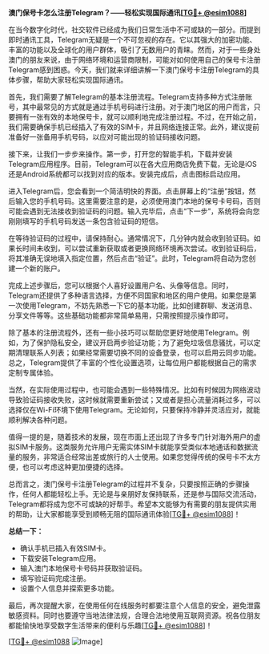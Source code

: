 **澳门保号卡怎么注册Telegram？——轻松实现国际通讯[[TG💪+ @esim1088](https://t.me/s/esim1088)]**

在当今数字化时代，社交软件已经成为我们日常生活中不可或缺的一部分。而提到即时通讯工具，Telegram无疑是一个不可忽视的存在。它以其强大的加密功能、丰富的功能以及全球化的用户群体，吸引了无数用户的青睐。然而，对于一些身处澳门的朋友来说，由于网络环境和运营商限制，可能对如何使用自己的保号卡注册Telegram感到困惑。今天，我们就来详细讲解一下澳门保号卡注册Telegram的具体步骤，帮助大家轻松实现国际通讯。

首先，我们需要了解Telegram的基本注册流程。Telegram支持多种方式注册账号，其中最常见的方式就是通过手机号码进行注册。对于澳门地区的用户而言，只要拥有一张有效的本地保号卡，就可以顺利地完成注册过程。不过，在开始之前，我们需要确保手机已经插入了有效的SIM卡，并且网络连接正常。此外，建议提前准备好一张备用手机号码，以应对可能出现的验证码接收问题。

接下来，让我们一步步来操作。第一步，打开您的智能手机，下载并安装Telegram应用程序。目前，Telegram可以在各大应用商店免费下载，无论是iOS还是Android系统都可以找到对应的版本。安装完成后，点击图标启动应用。

进入Telegram后，您会看到一个简洁明快的界面。点击屏幕上的“注册”按钮，然后输入您的手机号码。这里需要注意的是，必须使用澳门本地的保号卡号码，否则可能会遇到无法接收到验证码的问题。输入完毕后，点击“下一步”，系统将会向您刚刚填写的手机号码发送一条包含验证码的短信。

在等待验证码的过程中，请保持耐心。通常情况下，几分钟内就会收到验证码。如果长时间未收到，可以尝试重新获取或者更换网络环境再次尝试。收到验证码后，将其准确无误地填入指定位置，然后点击“验证”。此时，Telegram将自动为您创建一个新的账户。

完成上述步骤后，您可以根据个人喜好设置用户名、头像等信息。同时，Telegram还提供了多种语言选择，方便不同国家和地区的用户使用。如果您是第一次使用Telegram，不妨先熟悉一下它的基本功能，比如创建群聊、发送消息、分享文件等等。这些基础功能都非常简单易用，只需按照提示操作即可。

除了基本的注册流程外，还有一些小技巧可以帮助您更好地使用Telegram。例如，为了保护隐私安全，建议开启两步验证功能；为了避免垃圾信息骚扰，可以定期清理联系人列表；如果经常需要切换不同的设备登录，也可以启用云同步功能。总之，Telegram提供了丰富的个性化设置选项，让每位用户都能根据自己的需求定制专属体验。

当然，在实际使用过程中，也可能会遇到一些特殊情况。比如有时候因为网络波动导致验证码接收失败，这时候就需要重新尝试；又或者是担心流量消耗过多，可以选择仅在Wi-Fi环境下使用Telegram。无论如何，只要保持冷静并灵活应对，就能顺利解决各种问题。

值得一提的是，随着技术的发展，现在市面上还出现了许多专门针对海外用户的虚拟SIM卡服务。这类服务允许用户无需实体SIM卡就能享受类似本地通话和数据流量的服务，非常适合经常出差或旅行的人士使用。如果您觉得传统的保号卡不太方便，也可以考虑这种更加便捷的选择。

总而言之，澳门保号卡注册Telegram的过程并不复杂，只要按照正确的步骤操作，任何人都能轻松上手。无论是与亲朋好友保持联系，还是参与国际交流活动，Telegram都将成为您不可或缺的好帮手。希望本文能够为有需要的朋友提供实用的帮助，让大家都能享受到顺畅无阻的国际通讯体验[[TG💪+ @esim1088](https://t.me/s/esim1088)]！

**总结一下：**
- 确认手机已插入有效SIM卡。
- 下载安装Telegram应用。
- 输入澳门本地保号卡号码并获取验证码。
- 填写验证码完成注册。
- 设置个人信息并探索更多功能。

最后，再次提醒大家，在使用任何在线服务时都要注意个人信息的安全，避免泄露敏感资料。同时也要遵守当地法律法规，合理合法地使用互联网资源。祝各位朋友都能愉快地享受数字生活带来的便利与乐趣[[TG💪+ @esim1088](https://t.me/s/esim1088)]！

[[TG💪+ @esim1088](https://t.me/s/esim1088) ![Image](https://i.postimg.cc/4NQfJmqS/Snipaste-2025-05-13-00-14-12.png)]
